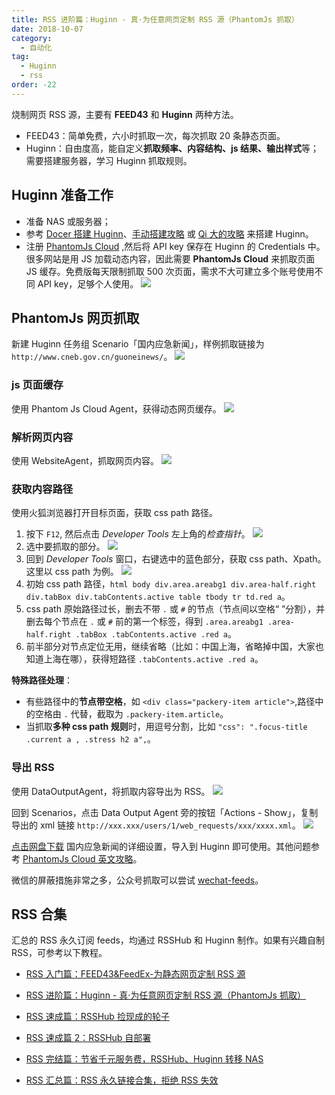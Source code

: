 ```yaml
---
title: RSS 进阶篇：Huginn - 真·为任意网页定制 RSS 源（PhantomJs 抓取）
date: 2018-10-07
category:
  - 自动化
tag:
  - Huginn
  - rss
order: -22
---
```


烧制网页 RSS 源，主要有 **FEED43** 和 **Huginn** 两种方法。

- FEED43：简单免费，六小时抓取一次，每次抓取 20 条静态页面。
- Huginn：自由度高，能自定义**抓取频率、内容结构、js 结果、输出样式**等；需要搭建服务器，学习 Huginn 抓取规则。

## Huginn 准备工作

- 准备 NAS 或服务器；
- 参考 [Docer 搭建 Huginn](https://github.com/huginn/huginn/blob/master/doc/docker/install.md)、[手动搭建攻略](https://github.com/huginn/huginn/blob/master/doc/manual/installation.md) 或 [Qi 大的攻略](https://wzfou.com/huginn/) 来搭建 Huginn。
- 注册 [PhantomJs Cloud](https://phantomjscloud.com/) ,然后将 API key 保存在 Huginn 的 Credentials 中。很多网站是用 JS 加载动态内容，因此需要 **PhantomJs Cloud** 来抓取页面 JS 缓存。免费版每天限制抓取 500 次页面，需求不大可建立多个账号使用不同 API key，足够个人使用。
  ![](http://tc.seoipo.com/20181006010447.png)

## PhantomJs 网页抓取

新建 Huginn 任务组 Scenario「国内应急新闻」，样例抓取链接为 `http://www.cneb.gov.cn/guoneinews/`。
![](http://tc.seoipo.com/20181008131549.png)

### js 页面缓存

使用 Phantom Js Cloud Agent，获得动态网页缓存。
![](http://tc.seoipo.com/20181008111704.png)

### 解析网页内容

使用 WebsiteAgent，抓取网页内容。
![](http://tc.seoipo.com/20181008112658.png)

### 获取内容路径

使用火狐浏览器打开目标页面，获取 css path 路径。

1. 按下 `F12`, 然后点击 _Developer Tools_ 左上角的*检查指针*。
   ![](http://tc.seoipo.com/20181008114911.png)
2. 选中要抓取的部分。
   ![](http://tc.seoipo.com/20181008113925.png)
3. 回到 _Developer Tools_ 窗口，右键选中的蓝色部分，获取 css path、Xpath。这里以 css path 为例。
   ![](http://tc.seoipo.com/20181008114207.png)
4. 初始 css path 路径，`html body div.area.areabg1 div.area-half.right div.tabBox div.tabContents.active table tbody tr td.red a`。
5. css path 原始路径过长，删去不带 `.` 或 `#` 的节点（节点间以空格“ ”分割），并删去每个节点在 `.` 或 `#` 前的第一个标签，得到 `.area.areabg1 .area-half.right .tabBox .tabContents.active .red a`。
6. 前半部分对节点定位无用，继续省略（比如：中国上海，省略掉中国，大家也知道上海在哪），获得短路径 `.tabContents.active .red a`。

**特殊路径处理**：

- 有些路径中的**节点带空格**，如 `<div class="packery-item article">`,路径中的空格由 `.` 代替，截取为 `.packery-item.article`。
- 当抓取**多种 css path 规则**时，用逗号分割，比如 `"css": ".focus-title .current a , .stress h2 a",`。

### 导出 RSS

使用 DataOutputAgent，将抓取内容导出为 RSS。
![](http://tc.seoipo.com/20181008130943.png)

回到 Scenarios，点击 Data Output Agent 旁的按钮「Actions - Show」，复制导出的 xml 链接 `http://xxx.xxx/users/1/web_requests/xxx/xxxx.xml`。
![](http://tc.seoipo.com/20181008131059.png)

[点击网盘下载](https://pan.baidu.com/s/1JdsFkLN9kczR9C92tKi83A) 国内应急新闻的详细设置，导入到 Huginn 即可使用。其他问题参考 [PhantomJs Cloud 英文攻略](https://github.com/huginn/huginn/wiki/Browser-Emulation-Using-PhantomJs-Cloud)。

微信的屏蔽措施非常之多，公众号抓取可以尝试 [wechat-feeds](https://wechat.privacyhide.com/)。

## RSS 合集

汇总的 RSS 永久订阅 feeds，均通过 RSSHub 和 Huginn 制作。如果有兴趣自制 RSS，可参考以下教程。

- [RSS 入门篇：FEED43&FeedEx-为静态网页定制 RSS 源](https://newzone.top/_posts/2017-04-22-rss_feed43_feedex.html)

- [RSS 进阶篇：Huginn - 真·为任意网页定制 RSS 源（PhantomJs 抓取）](https://newzone.top/_posts/2018-10-07-huginn_scraping_any_website.html)

- [RSS 速成篇：RSSHub 捡现成的轮子](https://newzone.top/_posts/2019-04-01-rsshub_noob.html)

- [RSS 速成篇 2：RSSHub 自部署](https://newzone.top/_posts/2020-03-25-rsshub_on_vps.html)

- [RSS 完结篇：节省千元服务费，RSSHub、Huginn 转移 NAS](https://newzone.top/_posts/2021-10-23-nas_with_rsshub_and_huginn.html)

- [RSS 汇总篇：RSS 永久链接合集，拒绝 RSS 失效](https://newzone.top/_posts/2022-03-17-rss_persistent_link_collection.html)
